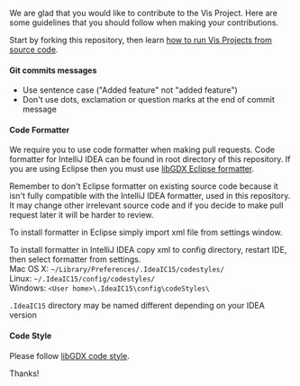 We are glad that you would like to contribute to the Vis Project. Here are some guidelines that you should follow when making your contributions.

Start by forking this repository, then learn [how to run Vis Projects from source code](https://github.com/kotcrab/VisEditor/wiki/Building-Vis-From-Source).

#### Git commits messages
* Use sentence case ("Added feature" not "added feature")
* Don't use dots, exclamation or question marks at the end of commit message

#### Code Formatter
We require you to use code formatter when making pull requests. Code formatter for IntelliJ IDEA can be found in root directory of this repository. If you are using Eclipse then
you must use [libGDX Eclipse formatter](https://github.com/kotcrab/libgdx/blob/master/eclipse-formatter.xml). 

Remember to don't Eclipse formatter on existing source code because it isn't fully compatible with the IntelliJ IDEA formatter, used in this repository. It may change other irrelevant source code and if you decide to make pull request later it will be harder to review.

To install formatter in Eclipse simply import xml file from settings window.

To install formatter in IntelliJ IDEA copy xml to config directory, restart IDE, then select formatter from settings.  
Mac OS X: `~/Library/Preferences/.IdeaIC15/codestyles/`  
Linux: `~/.IdeaIC15/config/codestyles/`  
Windows: `<User home>\.IdeaIC15\config\codeStyles\`

`.IdeaIC15` directory may be named different depending on your IDEA version

#### Code Style
Please follow [libGDX code style](https://github.com/libgdx/libgdx/blob/master/CONTRIBUTING.md#code-style).

Thanks!
